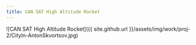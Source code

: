 ```yaml
---
title: CAN SAT High Altitude Rocket
---
```


![CAN SAT High Altitude Rocket]({{ site.github.url }}/assets/img/work/proj-2/CityIn-AntonSkvortsov.jpg)
